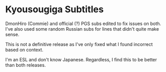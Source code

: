 # Kyousougiga Subtitles

DmonHiro (Commie) and official (?) PGS subs edited to fix issues on both. I've also used some random Russian subs for lines that didn't quite make sense.

This is not a definitive release as I've only fixed what I found incorrect based on context.

I'm an ESL and don't know Japanese. Regardless, I find this to be better than both releases.
